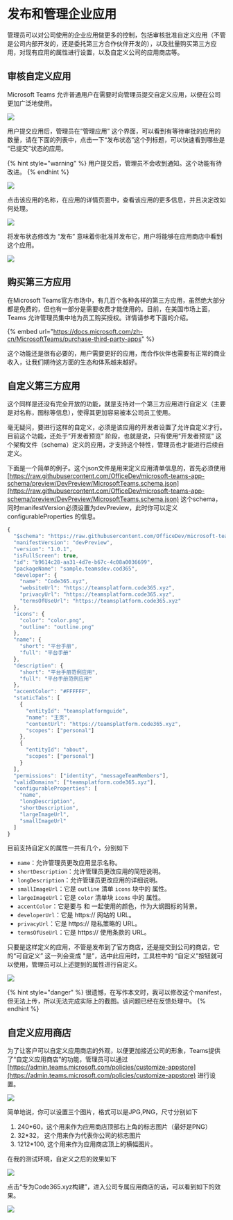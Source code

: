 # 发布和管理企业应用

管理员可以对公司使用的企业应用做更多的控制，包括审核批准自定义应用（不管是公司内部开发的，还是委托第三方合作伙伴开发的），以及批量购买第三方应用，对现有应用的属性进行设置，以及自定义公司的应用商店等。

## 审核自定义应用

Microsoft Teams 允许普通用户在需要时向管理员提交自定义应用，以便在公司更加广泛地使用。

![](../.gitbook/assets/tu-pian-%20%28215%29.png)

用户提交应用后，管理员在“管理应用” 这个界面，可以看到有等待审批的应用的数量，请在下面的列表中，点击一下“发布状态”这个列标题，可以快速看到哪些是 “已提交”状态的应用。

{% hint style="warning" %}
用户提交后，管理员不会收到通知。这个功能有待改进。
{% endhint %}

![](../.gitbook/assets/tu-pian-%20%28233%29.png)

点击该应用的名称，在应用的详情页面中，查看该应用的更多信息，并且决定改如何处理。

![](../.gitbook/assets/tu-pian-%20%28216%29.png)

将发布状态修改为 “发布” 意味着你批准并发布它，用户将能够在应用商店中看到这个应用。

![](../.gitbook/assets/tu-pian-%20%28220%29.png)



## 购买第三方应用

在Microsoft Teams官方市场中，有几百个各种各样的第三方应用，虽然绝大部分都是免费的，但也有一部分是需要收费才能使用的。目前，在美国市场上面，Teams 允许管理员集中地为员工购买授权。详情请参考下面的介绍。

{% embed url="https://docs.microsoft.com/zh-cn/MicrosoftTeams/purchase-third-party-apps" %}

这个功能还是很有必要的，用户需要更好的应用，而合作伙伴也需要有正常的商业收入，让我们期待这方面的生态和体系越来越好。

## 自定义第三方应用

这个同样是还没有完全开放的功能，就是支持对一个第三方应用进行自定义（主要是对名称，图标等信息），使得其更加容易被本公司员工使用。

毫无疑问，要进行这样的自定义，必须是该应用的开发者设置了允许自定义才行。目前这个功能，还处于“开发者预览” 阶段，也就是说，只有使用“开发者预览” 这个架构文件（schema）定义的应用，才支持这个特性，管理员也才能进行后续自定义。

下面是一个简单的例子。这个json文件是用来定义应用清单信息的，首先必须使用 [https://raw.githubusercontent.com/OfficeDev/microsoft-teams-app-schema/preview/DevPreview/MicrosoftTeams.schema.json](https://raw.githubusercontent.com/OfficeDev/microsoft-teams-app-schema/preview/DevPreview/MicrosoftTeams.schema.json) 这个schema，同时manifestVersion必须设置为devPreview，此时你可以定义configurableProperties 的信息。

```javascript
{
  "$schema": "https://raw.githubusercontent.com/OfficeDev/microsoft-teams-app-schema/preview/DevPreview/MicrosoftTeams.schema.json",
  "manifestVersion": "devPreview",
  "version": "1.0.1",
  "isFullScreen": true,
  "id": "b9614c28-aa31-4d7e-b67c-4c08a0036699",
  "packageName": "sample.teamsdev.cod365",
  "developer": {
    "name": "Code365.xyz",
    "websiteUrl": "https://teamsplatform.code365.xyz",
    "privacyUrl": "https://teamsplatform.code365.xyz",
    "termsOfUseUrl": "https://teamsplatform.code365.xyz"
  },
  "icons": {
    "color": "color.png",
    "outline": "outline.png"
  },
  "name": {
    "short": "平台手册",
    "full": "平台手册"
  },
  "description": {
    "short": "平台手册范例应用",
    "full": "平台手册范例应用"
  },
  "accentColor": "#FFFFFF",
  "staticTabs": [
    {
      "entityId": "teamsplatformguide",
      "name": "主页",
      "contentUrl": "https://teamsplatform.code365.xyz",
      "scopes": ["personal"]
    },
    {
      "entityId": "about",
      "scopes": ["personal"]
    }
  ],
  "permissions": ["identity", "messageTeamMembers"],
  "validDomains": ["teamsplatform.code365.xyz"],
  "configurableProperties": [
    "name",
    "longDescription",
    "shortDescription",
    "largeImageUrl",
    "smallImageUrl"
  ]
}

```

目前支持自定义的属性一共有几个，分别如下

* `name`：允许管理员更改应用显示名称。
* `shortDescription`：允许管理员更改应用的简短说明。
* `longDescription`：允许管理员更改应用的详细说明。
* `smallImageUrl`：它是 `outline` 清单 `icons` 块中的 属性。
* `largeImageUrl`：它是 `color` 清单块 `icons` 中的 属性。
* `accentColor`：它是要与 和 一起使用的颜色，作为大纲图标的背景。
* `developerUrl`：它是 https:// 网站的 URL。
* `privacyUrl`：它是 https:// 隐私策略的 URL。
* `termsOfUseUrl`：它是 https:// 使用条款的 URL。

只要是这样定义的应用，不管是发布到了官方商店，还是提交到公司的商店，它的“可自定义” 这一列会变成 "是”，选中此应用时，工具栏中的 “自定义”按钮就可以使用，管理员可以上述提到的属性进行自定义。

![](../.gitbook/assets/tu-pian-%20%28245%29.png)

{% hint style="danger" %}
很遗憾，在写作本文时，我可以修改这个manifest，但无法上传，所以无法完成实际上的截图。该问题已经在反馈处理中。
{% endhint %}

## 自定义应用商店

为了让客户可以自定义应用商店的外观，以便更加接近公司的形象，Teams提供了“自定义应用商店”的功能，管理员可以通过 [https://admin.teams.microsoft.com/policies/customize-appstore](https://admin.teams.microsoft.com/policies/customize-appstore) 进行设置。

![](../.gitbook/assets/tu-pian-%20%28249%29.png)

简单地说，你可以设置三个图片，格式可以是JPG,PNG，尺寸分别如下

1. 240\*60，这个用来作为应用商店顶部右上角的标志图片（最好是PNG）
2. 32\*32， 这个用来作为代表你公司的标志图片
3. 1212\*100,  这个用来作为应用商店顶上的横幅图片。

在我的测试环境，自定义之后的效果如下

![](../.gitbook/assets/tu-pian-%20%28251%29.png)

点击“专为Code365.xyz构建”，进入公司专属应用商店的话，可以看到如下的效果。

![](../.gitbook/assets/tu-pian-%20%28244%29.png)

